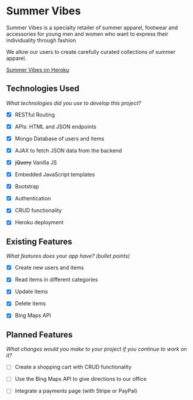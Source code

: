 # Summer Vibes

Summer Vibes is a specialty retailer of summer apparel, footwear and accessories for young men and women
who want to express their individuality through fashion

We allow our users to create carefully curated collections of summer apparel.

[Summer Vibes on Heroku](https://summervibes.herokuapp.com)

## Technologies Used

*What technologies did you use to develop this project?*
- [x] RESTful Routing
- [x] APIs: HTML and JSON endpoints
- [x] Mongo Database of users and items
- [x] AJAX to fetch JSON data from the backend
- [x] ~~jQuery~~ Vanilla JS
- [x] Embedded JavaScript templates
- [x] Bootstrap
- [x] Authentication
- [x] CRUD functionality
- [x] Heroku deployment




## Existing Features

*What features does your app have? (bullet points)*
- [x] Create new users and items
- [x] Read items in different categories
- [x] Update items
- [x] Delete items
- [x] Bing Maps API 



## Planned Features

*What changes would you make to your project if you continue to work on it?*
- [ ] Create a shopping cart with CRUD functionality
- [ ] Use the Bing Maps API to give directions to our office
- [ ] Integrate a payments page (with Stripe or PayPal)

